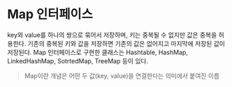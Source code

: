 # Map 인터페이스
key와 value를 하나의 쌍으로 묶어서 저장하며, 키는 중복될 수 없지만 값은 중복을 허용한다. 기존의 중복된 키와 값을 저장하면 기존의 값은 없어지고 마지막에 저장된 값이 저장된다. Map 인터페이스로 구현한 클래스는 Hashtable, HashMap, LinkedHashMap, SotrtedMap, TreeMap 등이 있다.
> Map이란 개념은 어떤 두 값(key, value)을 연결한다는 의미에서 붙여진 이름 

<!-- Map 상속계층도 -->
